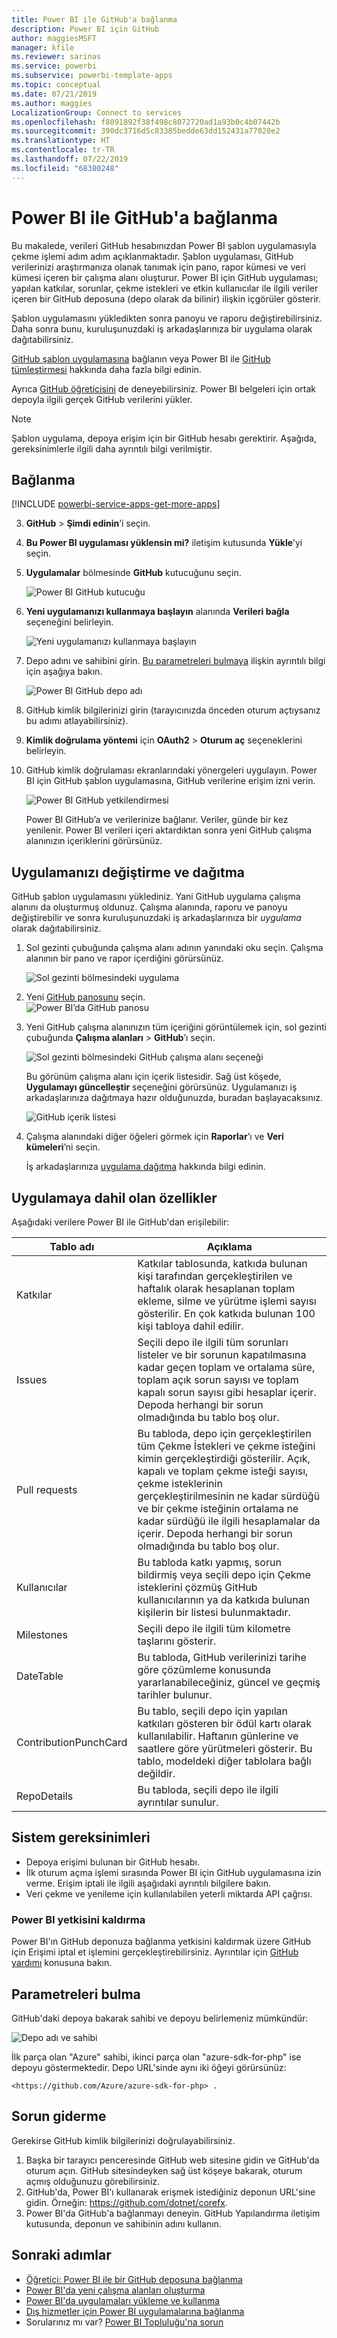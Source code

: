 ```yaml
---
title: Power BI ile GitHub'a bağlanma
description: Power BI için GitHub
author: maggiesMSFT
manager: kfile
ms.reviewer: sarinas
ms.service: powerbi
ms.subservice: powerbi-template-apps
ms.topic: conceptual
ms.date: 07/21/2019
ms.author: maggies
LocalizationGroup: Connect to services
ms.openlocfilehash: f8091892f38f498c8072720ad1a93b0c4b07442b
ms.sourcegitcommit: 390dc3716d5c83385bedde63dd152431a77020e2
ms.translationtype: HT
ms.contentlocale: tr-TR
ms.lasthandoff: 07/22/2019
ms.locfileid: "68380248"
---
```

# <a name="connect-to-github-with-power-bi"></a>Power BI ile GitHub'a bağlanma
Bu makalede, verileri GitHub hesabınızdan Power BI şablon uygulamasıyla çekme işlemi adım adım açıklanmaktadır. Şablon uygulaması, GitHub verilerinizi araştırmanıza olanak tanımak için pano, rapor kümesi ve veri kümesi içeren bir çalışma alanı oluşturur. Power BI için GitHub uygulaması; yapılan katkılar, sorunlar, çekme istekleri ve etkin kullanıcılar ile ilgili veriler içeren bir GitHub deposuna (depo olarak da bilinir) ilişkin içgörüler gösterir.

Şablon uygulamasını yükledikten sonra panoyu ve raporu değiştirebilirsiniz. Daha sonra bunu, kuruluşunuzdaki iş arkadaşlarınıza bir uygulama olarak dağıtabilirsiniz.

[GitHub şablon uygulamasına](https://app.powerbi.com/groups/me/getapps/services/pbi-contentpacks.pbiapps-github) bağlanın veya Power BI ile [GitHub tümleştirmesi](https://powerbi.microsoft.com/integrations/github) hakkında daha fazla bilgi edinin.

Ayrıca [GitHub öğreticisini](service-tutorial-connect-to-github.md) de deneyebilirsiniz. Power BI belgeleri için ortak depoyla ilgili gerçek GitHub verilerini yükler.

>[!NOTE]
>Şablon uygulama, depoya erişim için bir GitHub hesabı gerektirir. Aşağıda, gereksinimlerle ilgili daha ayrıntılı bilgi verilmiştir.

## <a name="how-to-connect"></a>Bağlanma
[!INCLUDE [powerbi-service-apps-get-more-apps](./includes/powerbi-service-apps-get-more-apps.md)]
   
3. **GitHub** \> **Şimdi edinin**’i seçin.
4. **Bu Power BI uygulaması yüklensin mi?** iletişim kutusunda **Yükle**’yi seçin.
4. **Uygulamalar** bölmesinde **GitHub** kutucuğunu seçin.

    ![Power BI GitHub kutucuğu](media/service-connect-to-github/power-bi-github-tile.png)

6. **Yeni uygulamanızı kullanmaya başlayın** alanında **Verileri bağla** seçeneğini belirleyin.

    ![Yeni uygulamanızı kullanmaya başlayın](media/service-tutorial-connect-to-github/power-bi-github-app-tutorial-connect-data.png)

5. Depo adını ve sahibini girin. [Bu parametreleri bulmaya](#FindingParams) ilişkin ayrıntılı bilgi için aşağıya bakın.
   
    ![Power BI GitHub depo adı](media/service-tutorial-connect-to-github/power-bi-github-app-tutorial-connect.png)

5. GitHub kimlik bilgilerinizi girin (tarayıcınızda önceden oturum açtıysanız bu adımı atlayabilirsiniz). 
6. **Kimlik doğrulama yöntemi** için **OAuth2** \> **Oturum aç** seçeneklerini belirleyin. 
7. GitHub kimlik doğrulaması ekranlarındaki yönergeleri uygulayın. Power BI için GitHub şablon uygulamasına, GitHub verilerine erişim izni verin.
   
   ![Power BI GitHub yetkilendirmesi](media/service-connect-to-github/github_authorize.png)
   
    Power BI GitHub’a ve verilerinize bağlanır.  Veriler, günde bir kez yenilenir. Power BI verileri içeri aktardıktan sonra yeni GitHub çalışma alanınızın içeriklerini görürsünüz.

## <a name="modify-and-distribute-your-app"></a>Uygulamanızı değiştirme ve dağıtma

GitHub şablon uygulamasını yüklediniz. Yani GitHub uygulama çalışma alanını da oluşturmuş oldunuz. Çalışma alanında, raporu ve panoyu değiştirebilir ve sonra kuruluşunuzdaki iş arkadaşlarınıza bir *uygulama* olarak dağıtabilirsiniz. 

1. Sol gezinti çubuğunda çalışma alanı adının yanındaki oku seçin. Çalışma alanının bir pano ve rapor içerdiğini görürsünüz.

    ![Sol gezinti bölmesindeki uygulama](media/service-tutorial-connect-to-github/power-bi-github-app-tutorial-left-nav-expanded.png)

8. Yeni [GitHub panosunu](https://powerbi.microsoft.com/integrations/github) seçin.    
    ![Power BI’da GitHub panosu](media/service-tutorial-connect-to-github/power-bi-github-app-tutorial-new-dashboard.png)

3. Yeni GitHub çalışma alanınızın tüm içeriğini görüntülemek için, sol gezinti çubuğunda **Çalışma alanları** > **GitHub**’ı seçin.
 
   ![Sol gezinti bölmesindeki GitHub çalışma alanı seçeneği](media/service-connect-to-github/power-bi-github-left-nav.png)

    Bu görünüm çalışma alanı için içerik listesidir. Sağ üst köşede, **Uygulamayı güncelleştir** seçeneğini görürsünüz. Uygulamanızı iş arkadaşlarınıza dağıtmaya hazır olduğunuzda, buradan başlayacaksınız. 

    ![GitHub içerik listesi](media/service-connect-to-github/power-bi-github-content-list.png)

2. Çalışma alanındaki diğer öğeleri görmek için **Raporlar**’ı ve **Veri kümeleri**’ni seçin.

    İş arkadaşlarınıza [uygulama dağıtma](service-create-distribute-apps.md) hakkında bilgi edinin.

## <a name="whats-included-in-the-app"></a>Uygulamaya dahil olan özellikler
Aşağıdaki verilere Power BI ile GitHub'dan erişilebilir:     

| Tablo adı | Açıklama |
| --- | --- |
| Katkılar |Katkılar tablosunda, katkıda bulunan kişi tarafından gerçekleştirilen ve haftalık olarak hesaplanan toplam ekleme, silme ve yürütme işlemi sayısı gösterilir. En çok katkıda bulunan 100 kişi tabloya dahil edilir. |
| Issues |Seçili depo ile ilgili tüm sorunları listeler ve bir sorunun kapatılmasına kadar geçen toplam ve ortalama süre, toplam açık sorun sayısı ve toplam kapalı sorun sayısı gibi hesaplar içerir. Depoda herhangi bir sorun olmadığında bu tablo boş olur. |
| Pull requests |Bu tabloda, depo için gerçekleştirilen tüm Çekme İstekleri ve çekme isteğini kimin gerçekleştirdiği gösterilir. Açık, kapalı ve toplam çekme isteği sayısı, çekme isteklerinin gerçekleştirilmesinin ne kadar sürdüğü ve bir çekme isteğinin ortalama ne kadar sürdüğü ile ilgili hesaplamalar da içerir. Depoda herhangi bir sorun olmadığında bu tablo boş olur. |
| Kullanıcılar |Bu tabloda katkı yapmış, sorun bildirmiş veya seçili depo için Çekme isteklerini çözmüş GitHub kullanıcılarının ya da katkıda bulunan kişilerin bir listesi bulunmaktadır. |
| Milestones |Seçili depo ile ilgili tüm kilometre taşlarını gösterir. |
| DateTable |Bu tabloda, GitHub verilerinizi tarihe göre çözümleme konusunda yararlanabileceğiniz, güncel ve geçmiş tarihler bulunur. |
| ContributionPunchCard |Bu tablo, seçili depo için yapılan katkıları gösteren bir ödül kartı olarak kullanılabilir. Haftanın günlerine ve saatlere göre yürütmeleri gösterir. Bu tablo, modeldeki diğer tablolara bağlı değildir. |
| RepoDetails |Bu tabloda, seçili depo ile ilgili ayrıntılar sunulur. |

## <a name="system-requirements"></a>Sistem gereksinimleri
* Depoya erişimi bulunan bir GitHub hesabı.  
* İlk oturum açma işlemi sırasında Power BI için GitHub uygulamasına izin verme. Erişim iptali ile ilgili aşağıdaki ayrıntılı bilgilere bakın.  
* Veri çekme ve yenileme için kullanılabilen yeterli miktarda API çağrısı.  

### <a name="de-authorize-power-bi"></a>Power BI yetkisini kaldırma
Power BI'ın GitHub deponuza bağlanma yetkisini kaldırmak üzere GitHub için Erişimi iptal et işlemini gerçekleştirebilirsiniz. Ayrıntılar için [GitHub yardımı](https://help.github.com/articles/keeping-your-ssh-keys-and-application-access-tokens-safe/#reviewing-your-authorized-applications-oauth) konusuna bakın.

<a name="FindingParams"></a>
## <a name="finding-parameters"></a>Parametreleri bulma
GitHub'daki depoya bakarak sahibi ve depoyu belirlemeniz mümkündür:

![Depo adı ve sahibi](media/service-connect-to-github/github_ownerrepo.png)

İlk parça olan "Azure" sahibi, ikinci parça olan "azure-sdk-for-php" ise depoyu göstermektedir.  Depo URL'sinde aynı iki öğeyi görürsünüz:

    <https://github.com/Azure/azure-sdk-for-php> .

## <a name="troubleshooting"></a>Sorun giderme
Gerekirse GitHub kimlik bilgilerinizi doğrulayabilirsiniz.  

1. Başka bir tarayıcı penceresinde GitHub web sitesine gidin ve GitHub'da oturum açın. GitHub sitesindeyken sağ üst köşeye bakarak, oturum açmış olduğunuzu görebilirsiniz.    
2. GitHub'da, Power BI'ı kullanarak erişmek istediğiniz deponun URL'sine gidin. Örneğin: https://github.com/dotnet/corefx.  
3. Power BI'da GitHub'a bağlanmayı deneyin. GitHub Yapılandırma iletişim kutusunda, deponun ve sahibinin adını kullanın.  

## <a name="next-steps"></a>Sonraki adımlar

* [Öğretici: Power BI ile bir GitHub deposuna bağlanma](service-tutorial-connect-to-github.md)
* [Power BI'da yeni çalışma alanları oluşturma](service-create-the-new-workspaces.md)
* [Power BI'da uygulamaları yükleme ve kullanma](consumer/end-user-apps.md)
* [Dış hizmetler için Power BI uygulamalarına bağlanma](service-connect-to-services.md)
* Sorularınız mı var? [Power BI Topluluğu'na sorun](http://community.powerbi.com/)

